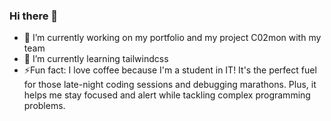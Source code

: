 ### Hi there 👋


- 🔭 I’m currently working on my portfolio and my project C02mon  with my team
- 🌱 I’m currently learning tailwindcss
- ⚡Fun fact: I love coffee because I'm a student in IT! It's the perfect fuel for those late-night coding sessions and debugging marathons. Plus, it helps me stay focused and alert while tackling complex programming problems.
